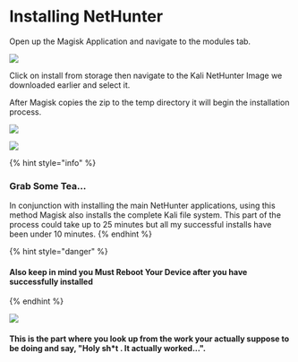 # Installing NetHunter

Open up the Magisk Application and navigate to the modules tab.&#x20;

![](.gitbook/assets/Screenshot\_20220213-072654.png)



Click on install from storage then navigate to the Kali NetHunter Image we downloaded earlier and select it.

After Magisk copies the zip to the temp directory it will begin the installation process.

![](.gitbook/assets/Screenshot\_20220213-072747.png)

![](.gitbook/assets/Screenshot\_20220213-072822.png)

{% hint style="info" %}
### Grab Some Tea...

In conjunction with installing the main NetHunter applications, using this method Magisk also installs the complete Kali file system.  This part of the process could take up to 25 minutes but all my successful installs have been under 10 minutes.
{% endhint %}



{% hint style="danger" %}
#### Also keep in mind you **Must Reboot Your Device** after you have successfully installed


{% endhint %}

![](.gitbook/assets/Screenshot\_20220213-073802.png)

#### This is the part where you look up from the work your actually suppose to be doing and say, "Holy sh\*t . It actually worked...".
